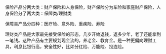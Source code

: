 保险产品分两大类：财产保险和人身保险，财产保险分为车险和家庭财产保险，人身保险分了两大类：保障类/理财类

保障类产品分四种：医疗险、意外险、重疾险、寿险

理财类产品是大家最先接受保险的形态，几岁开始返钱，返多少年，老了还能拿到一笔钱。这种产品有主要规划现金流的，养老金、教育金。是一种更偏向理财工具，利息比银行高，安全性好，比如分红险、万能险、投连险。
